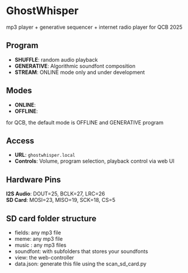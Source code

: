 # GhostWhisper

mp3 player + generative sequencer + internet radio player
for QCB 2025

## Program 

- **SHUFFLE**: random audio playback
- **GENERATIVE**: Algorithmic soundfont composition
- **STREAM**: ONLINE mode only and under development

## Modes

- **ONLINE**: 
- **OFFLINE**: 

for QCB, the default mode is OFFLINE and GENERATIVE program 

## Access

- **URL**: `ghostwhisper.local` 
- **Controls**: Volume, program selection, playback control via web UI


## Hardware Pins

**I2S Audio**: DOUT=25, BCLK=27, LRC=26  
**SD Card**: MOSI=23, MISO=19, SCK=18, CS=5

## SD card folder structure
- fields: any mp3 file
- meme: any mp3 file
- music : any mp3 files
- soundfont: with subfolders that stores your soundfonts
- view: the web-controller
- data.json: generate this file using the scan_sd_card.py
